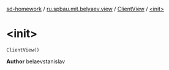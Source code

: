 [sd-homework](../../index.md) / [ru.spbau.mit.belyaev.view](../index.md) / [ClientView](index.md) / [&lt;init&gt;](.)

# &lt;init&gt;

`ClientView()`

**Author**
belaevstanislav

